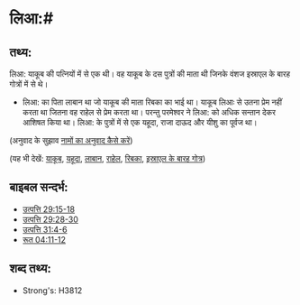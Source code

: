 # लिआ:#

## तथ्य: ##

लिआ: याकूब की पत्नियों में से एक थी। वह याकूब के दस पुत्रों की माता थी जिनके वंशज इस्राएल के बारह गोत्रों में से थे।

 * लिआ: का पिता लाबान था जो याकूब की माता रिबका का भाई था।
 याकूब लिआः से उतना प्रेम नहीं करता था जितना वह राहेल से प्रेम करता था। परन्तु परमेश्वर ने लिआ: को अधिक सन्तान देकर आशिषत किया था।
 लिआ: के पुत्रों में से एक यहूदा, राजा दाऊद और यीशु का पूर्वज था।

(अनुवाद के सुझाव [नामों का अनुवाद कैसे करें](rc://en/ta/man/translate/translate-names))

(यह भी देखें: [याकूब](../names/jacob.md), [यहूदा](../names/judah.md), [लाबान](../names/laban.md), [राहेल](../names/rachel.md), [रिबका](../names/rebekah.md), [इस्राएल के बारह गोत्र](../other/12tribesofisrael.md))

## बाइबल सन्दर्भ: ##

* [उत्पत्ति 29:15-18](rc://en/tn/help/gen/29/15)
* [उत्पत्ति 29:28-30](rc://en/tn/help/gen/29/28)
* [उत्पत्ति 31:4-6](rc://en/tn/help/gen/31/04)
* [रूत 04:11-12](rc://en/tn/help/rut/04/11)

## शब्द तथ्य: ##

* Strong's: H3812
